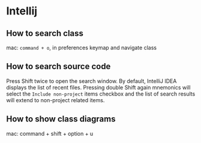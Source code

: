 # Intellij

## How to search class

mac: `command + o`, in preferences keymap and navigate class

## How to search source code 

Press Shift twice to open the search window. By default, IntelliJ IDEA displays the list of recent files. Pressing double Shift again mnemonics will select the `Include non-project` items checkbox and the list of search results will extend to non-project related items.

## How to show class diagrams

mac: command + shift + option + u